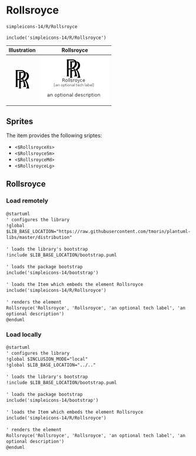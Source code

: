 # Rollsroyce


```text
simpleicons-14/R/Rollsroyce
```

```text
include('simpleicons-14/R/Rollsroyce')
```



| Illustration | Rollsroyce |
| :---: | :---: |
| ![illustration for Illustration](../../simpleicons-14/R/Rollsroyce.png) | ![illustration for Rollsroyce](../../simpleicons-14/R/Rollsroyce.Local.png) |



## Sprites
The item provides the following sriptes:

- `<$RollsroyceXs>`
- `<$RollsroyceSm>`
- `<$RollsroyceMd>`
- `<$RollsroyceLg>`





## Rollsroyce

### Load remotely
```plantuml
@startuml
' configures the library
!global $LIB_BASE_LOCATION="https://raw.githubusercontent.com/tmorin/plantuml-libs/master/distribution"

' loads the library's bootstrap
!include $LIB_BASE_LOCATION/bootstrap.puml

' loads the package bootstrap
include('simpleicons-14/bootstrap')

' loads the Item which embeds the element Rollsroyce
include('simpleicons-14/R/Rollsroyce')

' renders the element
Rollsroyce('Rollsroyce', 'Rollsroyce', 'an optional tech label', 'an optional description')
@enduml
```

### Load locally
```plantuml
@startuml
' configures the library
!global $INCLUSION_MODE="local"
!global $LIB_BASE_LOCATION="../.."

' loads the library's bootstrap
!include $LIB_BASE_LOCATION/bootstrap.puml

' loads the package bootstrap
include('simpleicons-14/bootstrap')

' loads the Item which embeds the element Rollsroyce
include('simpleicons-14/R/Rollsroyce')

' renders the element
Rollsroyce('Rollsroyce', 'Rollsroyce', 'an optional tech label', 'an optional description')
@enduml
```

